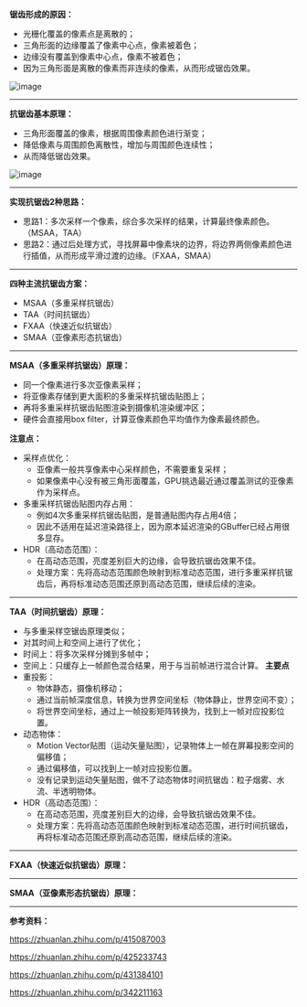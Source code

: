 **锯齿形成的原因：**
- 光栅化覆盖的像素点是离散的；
- 三角形面的边缘覆盖了像素中心点，像素被着色；
- 边缘没有覆盖到像素中心点，像素不被着色；
- 因为三角形面是离散的像素而非连续的像素，从而形成锯齿效果。

![image](https://github.com/user-attachments/assets/d593f30a-5b9c-4fd0-8686-b0ae3977fe5d)

***  
**抗锯齿基本原理：**
- 三角形面覆盖的像素，根据周围像素颜色进行渐变；
- 降低像素与周围颜色离散性，增加与周围颜色连续性；
- 从而降低锯齿效果。

![image](https://github.com/user-attachments/assets/1933b036-034f-478f-9945-f3fbcc48dd2b)

***  
**实现抗锯齿2种思路：**
- 思路1：多次采样一个像素，综合多次采样的结果，计算最终像素颜色。（MSAA，TAA）
- 思路2：通过后处理方式，寻找屏幕中像素块的边界，将边界两侧像素颜色进行插值，从而形成平滑过渡的边缘。（FXAA，SMAA）
*** 
**四种主流抗锯齿方案：**
- MSAA（多重采样抗锯齿）
- TAA（时间抗锯齿）
- FXAA（快速近似抗锯齿）
- SMAA（亚像素形态抗锯齿）
***  
**MSAA（多重采样抗锯齿）原理：**
- 同一个像素进行多次亚像素采样；
- 将亚像素存储到更大面积的多重采样抗锯齿贴图上；
- 再将多重采样抗锯齿贴图渲染到摄像机渲染缓冲区；
- 硬件会直接用box filter，计算亚像素颜色平均值作为像素最终颜色。

**注意点：**
- 采样点优化：  
  - 亚像素一般共享像素中心采样颜色，不需要重复采样；
  - 如果像素中心没有被三角形面覆盖，GPU挑选最近通过覆盖测试的亚像素作为采样点。
- 多重采样抗锯齿贴图内存占用：
  - 例如4次多重采样抗锯齿贴图，是普通贴图内存占用4倍；
  - 因此不适用在延迟渲染路径上，因为原本延迟渲染的GBuffer已经占用很多显存。
- HDR（高动态范围）：
  - 在高动态范围，亮度差别巨大的边缘，会导致抗锯齿效果不佳。
  - 处理方案：先将高动态范围颜色映射到标准动态范围，进行多重采样抗锯齿后，再将标准动态范围还原到高动态范围，继续后续的渲染。
***  
**TAA（时间抗锯齿）原理：**
- 与多重采样空锯齿原理类似；
- 对其时间上和空间上进行了优化；
- 时间上：将多次采样分摊到多帧中；
- 空间上：只缓存上一帧颜色混合结果，用于与当前帧进行混合计算。
**主要点**
- 重投影：
  - 物体静态，摄像机移动；
  - 通过当前帧深度信息，转换为世界空间坐标（物体静止，世界空间不变）；
  - 将世界空间坐标，通过上一帧投影矩阵转换为，找到上一帧对应投影位置。 
- 动态物体：
  - Motion Vector贴图（运动矢量贴图），记录物体上一帧在屏幕投影空间的偏移值；
  - 通过偏移值，可以找到上一帧对应投影位置。
  - 没有记录到运动矢量贴图，做不了动态物体时间抗锯齿：粒子烟雾、水流、半透明物体。
- HDR（高动态范围）：
  - 在高动态范围，亮度差别巨大的边缘，会导致抗锯齿效果不佳。
  - 处理方案：先将高动态范围颜色映射到标准动态范围，进行时间抗锯齿，再将标准动态范围还原到高动态范围，继续后续的渲染。
***  
**FXAA（快速近似抗锯齿）原理：**
*** 
**SMAA（亚像素形态抗锯齿）原理：**
*** 
**参考资料：**

https://zhuanlan.zhihu.com/p/415087003

https://zhuanlan.zhihu.com/p/425233743

https://zhuanlan.zhihu.com/p/431384101

https://zhuanlan.zhihu.com/p/342211163
